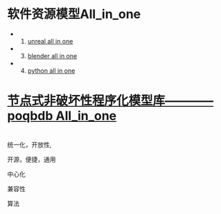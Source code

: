# 软件资源模型All_in_one
*	1.	[unreal all in one]()
*	3.	[blender all in one]()
*	4.  [python all in one]()



# [节点式非破坏性程序化模型库————poqbdb All_in_one](LearnruT/houdini_poqbdb.md)

# []()

统一化，开放性,

开源，便捷，通用

中心化

兼容性

算法
